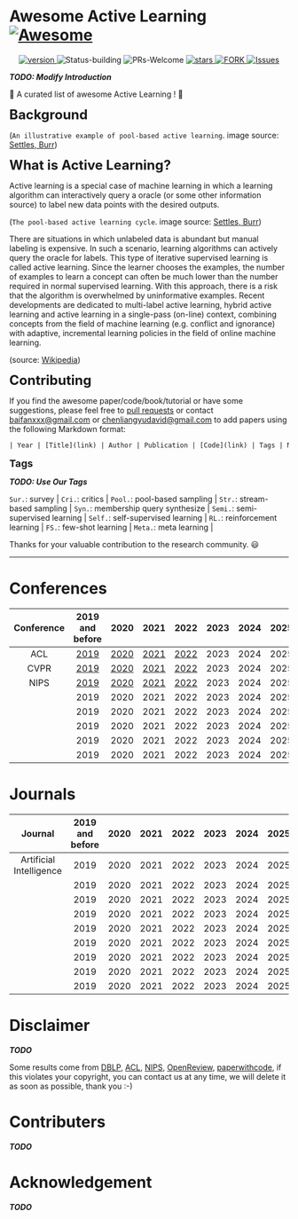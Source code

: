 # Awesome Active Learning [![Awesome](https://awesome.re/badge.svg)](https://awesome.re)

<p align="center">
      <a href="https://img.shields.io/badge/version-v0.1.0-blue">
      <img alt="version" src="https://img.shields.io/badge/version-v0.1.0-blue?color=FF8000?color=009922" />
    </a>
  <a >
       <img alt="Status-building" src="https://img.shields.io/badge/Status-building-blue" />
      </a>
  <a >
       <img alt="PRs-Welcome" src="https://img.shields.io/badge/PRs-Welcome-red" />
      </a>
       <a href="https://github.com/Clearloveyuan/Awesome-Active-Learning/stargazers">
       <img alt="stars" src="https://img.shields.io/github/stars/Clearloveyuan/Awesome-Active-Learning" />
      </a>
      <a href="https://github.com/Clearloveyuan/Awesome-Active-Learning/network/members">
       <img alt="FORK" src="https://img.shields.io/github/forks/Clearloveyuan/Awesome-Active-Learning?color=FF8000" />
      </a>
    <a href="https://github.com/Clearloveyuan/Awesome-Active-Learning/issues">
      <img alt="Issues" src="https://img.shields.io/github/issues/Clearloveyuan/Awesome-Active-Learning?color=0088ff"/>
    </a>
    <br />
</p>

___TODO: Modify Introduction___

🤩 A curated list of awesome Active Learning ! 🤩

<font size=5><b> Background </b></font>


(`An illustrative example of pool-based active learning`. image source: [Settles, Burr](https://minds.wisconsin.edu/handle/1793/60660))

<font size=5><b> What is Active Learning? </b></font>

Active learning is a special case of machine learning in which a learning algorithm can interactively query a oracle (or some other information source) to label new data points with the desired outputs.

(`The pool-based active learning cycle`. image source: [Settles, Burr](https://minds.wisconsin.edu/handle/1793/60660))

There are situations in which unlabeled data is abundant but manual labeling is expensive. In such a scenario, learning algorithms can actively query the oracle for labels. This type of iterative supervised learning is called active learning. Since the learner chooses the examples, the number of examples to learn a concept can often be much lower than the number required in normal supervised learning. With this approach, there is a risk that the algorithm is overwhelmed by uninformative examples. Recent developments are dedicated to multi-label active learning, hybrid active learning and active learning in a single-pass (on-line) context, combining concepts from the field of machine learning (e.g. conflict and ignorance) with adaptive, incremental learning policies in the field of online machine learning.

(source: [Wikipedia](https://en.wikipedia.org/wiki/Active_learning_(machine_learning)))

<font size=5><b> Contributing </b></font>

If you find the awesome paper/code/book/tutorial or have some suggestions, please feel free to [pull requests](https://github.com/baifanxxx/awesome-active-learning/pulls) or contact <baifanxxx@gmail.com> or <chenliangyudavid@gmail.com> to add papers using the following Markdown format:

```txt
| Year | [Title](link) | Author | Publication | [Code](link) | Tags | Notes |
```

<font size=4><b> Tags </b></font>

___TODO: Use Our Tags___

`Sur.`: survey |  `Cri.`: critics |
`Pool.`: pool-based sampling |  `Str.`: stream-based sampling |  `Syn.`: membership query synthesize |
`Semi.`: semi-supervised learning |  `Self.`: self-supervised learning |  `RL.`: reinforcement learning |
`FS.`: few-shot learning |  `Meta.`: meta learning |

Thanks for your valuable contribution to the research community. 😃

---

# Conferences

| Conference |          2019 and before          |               2020                |               2021                |               2022                | 2023 | 2024 | 2025 |
|:----------:|:---------------------------------:|:---------------------------------:|:---------------------------------:|:---------------------------------:|:----:|:----:|:----:|
|    ACL     | [2019](Paper_Summary/ACL2019.md)  | [2020](Paper_Summary/ACL2020.md)  | [2021](Paper_Summary/ACL2021.md)  | [2022](Paper_Summary/ACL2022.md)  | 2023 | 2024 | 2025 |
|    CVPR    | [2019](Paper_Summary/CVPR2019.md) | [2020](Paper_Summary/CVPR2020.md) | [2021](Paper_Summary/CVPR2021.md) | [2022](Paper_Summary/CVPR2022.md) | 2023 | 2024 | 2025 |
|    NIPS    | [2019](Paper_Summary/NIPS2019.md) | [2020](Paper_Summary/NIPS2020.md) | [2021](Paper_Summary/NIPS2021.md) | [2022](Paper_Summary/NIPS2022.md) | 2023 | 2024 | 2025 |
|            |               2019                |               2020                |               2021                |               2022                | 2023 | 2024 | 2025 |
|            |               2019                |               2020                |               2021                |               2022                | 2023 | 2024 | 2025 |
|            |               2019                |               2020                |               2021                |               2022                | 2023 | 2024 | 2025 |
|            |               2019                |               2020                |               2021                |               2022                | 2023 | 2024 | 2025 |
|            |               2019                |               2020                |               2021                |               2022                | 2023 | 2024 | 2025 |

# Journals

|          Journal           | 2019 and before | 2020 | 2021 | 2022 | 2023 | 2024 | 2025 |
|:--------------------------:|:---------------:|:----:|:----:|:----:|:----:|:----:|:----:|
|  Artificial Intelligence   |      2019       | 2020 | 2021 | 2022 | 2023 | 2024 | 2025 |
|                            |      2019       | 2020 | 2021 | 2022 | 2023 | 2024 | 2025 |
|                            |      2019       | 2020 | 2021 | 2022 | 2023 | 2024 | 2025 |
|                            |      2019       | 2020 | 2021 | 2022 | 2023 | 2024 | 2025 |
|                            |      2019       | 2020 | 2021 | 2022 | 2023 | 2024 | 2025 |
|                            |      2019       | 2020 | 2021 | 2022 | 2023 | 2024 | 2025 |
|                            |      2019       | 2020 | 2021 | 2022 | 2023 | 2024 | 2025 |
|                            |      2019       | 2020 | 2021 | 2022 | 2023 | 2024 | 2025 |
|                            |      2019       | 2020 | 2021 | 2022 | 2023 | 2024 | 2025 |

# Disclaimer

___TODO___

Some results come from [DBLP](https://dblp.org/), [ACL](https://aclanthology.org/), [NIPS](https://papers.nips.cc/), [OpenReview](https://openreview.net/),  [paperwithcode](https://paperswithcode.com/), if this violates your copyright, you can contact us at any time, we will delete it as soon as possible, thank you :-)

# Contributers

___TODO___

# Acknowledgement

___TODO___
